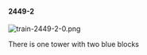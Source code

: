 #### 2449-2
![train-2449-2-0.png](https://github.com/lil-lab/nlvr/raw/master/nlvr/train/images/58/train-2449-2-0.png "train-2449-2-0.png")

There is one tower with two blue blocks